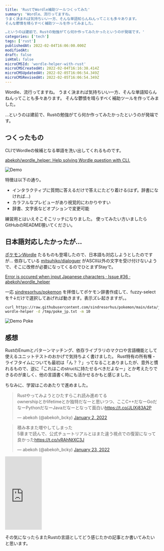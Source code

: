 ```yaml
---
title: 'RustでWordle補助ツールつくってみた'
summary: 'Wordle、流行ってますね。
うまく決まれば気持ちいい一方、そんな単語知らんねんってことも多々あります。
そんな鬱憤を晴らすべく補助ツールを作ってみました。

…というのは建前で、Rustの勉強がてら何か作ってみたかったというのが発端です。'
categories: ['tech']
tags: ['rust']
publishedAt: 2022-02-04T16:06:00.000Z
modifiedAt: 
draft: false
isHtml: false
microCMSId: 'wordle-helper-with-rust'
microCMSCreatedAt: 2022-02-04T16:16:38.414Z
microCMSUpdatedAt: 2022-02-05T16:06:54.349Z
microCMSRevisedAt: 2022-02-05T16:06:54.349Z
---
```


Wordle、流行ってますね。
うまく決まれば気持ちいい一方、そんな単語知らんねんってことも多々あります。
そんな鬱憤を晴らすべく補助ツールを作ってみました。

…というのは建前で、Rustの勉強がてら何か作ってみたかったというのが発端です。

## つくったもの

CLIでWordleの候補となる単語を洗い出してくれるものです。

[abekoh/wordle_helper: Help solving Wordle question with CLI.](https://github.com/abekoh/wordle_helper)

![Demo](/assets/wordle_helper.gif)

特徴は以下の通り。

- インタラクティブに質問に答えるだけで答えにたどり着ける(はず。辞書になければ…)
- カラフルなプレビューがあり視覚的にわかりやすい
- 辞書、文字長などオプションで変更可能

練習用とはいえそこそこリッチになりました。
使ってみたい方いましたらGitHubのREADME覗いてください。

## 日本語対応したかったが…

[ポケモンWordle](https://wordle.mega-yadoran.jp/) たるものも登場したので、日本語も対応しようとしたのですが…
依存している [mitsuhiko/dialoguer](https://github.com/mitsuhiko/dialoguer) がASCII以外の文字を受け付けないようで、そこに改修が必要になってくるのでひとまずStayで。

[Error is occured when input Japanese characters · Issue #36 · abekoh/wordle_helper](https://github.com/abekoh/wordle_helper/issues/36)

一応 [sindresorhus/pokemon](https://github.com/sindresorhus/pokemon) を拝借してポケモン辞書作成して、fuzzy-selectを↑↓だけで選択してあげれば動きます。表示ズレ起きますが。。

```bash
curl https://raw.githubusercontent.com/sindresorhus/pokemon/main/data/ja.json | jq --raw-output '.[]' > /tmp/poke_jp.txt
wordle-helper -d /tmp/poke_jp.txt -m 10
```

![Demo Poke](/assets/worlde_helper_poke.gif)

## 感想

RustのEnumとパターンマッチング、依存ライブラリのマクロや言語機能として使えるユニットテストのおかげで気持ちよく書けました。
Rust特有の所有権・ライフタイムについても最初は「ん？？」ってなることありましたが、意外と慣れるもので、逆に「これはこのstructに持たせるべきだよなー」とか考えたりできるのが楽しく、他の言語書く時にも活かせるかもと感じました。

ちなみに、学習はこのあたりで進めました。

<blockquote class="twitter-tweet"><p lang="ja" dir="ltr">Rustやってみようとひたすらこれ読み進めてる<br>ownershipとかlifetimeとか独特だなーと思いつつ、ここC++だなーGoだなーPythonだなーJavaだなーとなって面白い<a href="https://t.co/JLlXj83A2P">https://t.co/JLlXj83A2P</a></p>&mdash; abekoh (@abekoh_bcky) <a href="https://twitter.com/abekoh_bcky/status/1477666371928731653?ref_src=twsrc%5Etfw">January 2, 2022</a></blockquote> <script async src="https://platform.twitter.com/widgets.js" charset="utf-8"></script>

<blockquote class="twitter-tweet"><p lang="ja" dir="ltr">積み本また増やしてしまった<br>5章まで読んで、公式チュートリアルとはまた違う視点での復習になって良かった<a href="https://t.co/vRAhNtXC3J">https://t.co/vRAhNtXC3J</a></p>&mdash; abekoh (@abekoh_bcky) <a href="https://twitter.com/abekoh_bcky/status/1485272205785468929?ref_src=twsrc%5Etfw">January 23, 2022</a></blockquote> <script async src="https://platform.twitter.com/widgets.js" charset="utf-8"></script>

<iframe style="width:120px;height:240px;" marginwidth="0" marginheight="0" scrolling="no" frameborder="0" src="https://rcm-fe.amazon-adsystem.com/e/cm?ref=qf_sp_asin_til&t=abekohtechblo-22&m=amazon&o=9&p=8&l=as1&IS1=1&detail=1&asins=4873119782&linkId=771ad181e554ff5f7cf1bbdac29d1a1b&bc1=ffffff&amp;lt1=_top&fc1=333333&lc1=0066c0&bg1=ffffff&f=ifr">
    </iframe>

その気になったらまたRustの言語としてどう感じたかの記事とか書いてみたいと思います。

    